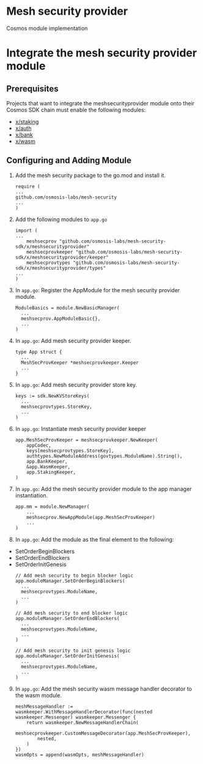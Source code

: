 # Mesh security provider
Cosmos module implementation

# Integrate the mesh security provider module

## Prerequisites 
Projects that want to integrate the meshsecurityprovider module onto their Cosmos SDK chain must enable the following modules:
- [x/staking](https://github.com/cosmos/cosmos-sdk/tree/main/x/staking)
- [x/auth](https://github.com/cosmos/cosmos-sdk/tree/main/x/auth)
- [x/bank](https://github.com/cosmos/cosmos-sdk/tree/main/x/bank)
- [x/wasm](github.com/CosmWasm/wasmd/x/wasm)

## Configuring and Adding Module
1. Add the mesh security package to the go.mod and install it.
    ```
    require (
    ...
    github.com/osmosis-labs/mesh-security
    ...
    )
    ```
  
2. Add the following modules to `app.go`
    ```
    import (
    ... 
        meshsecprov "github.com/osmosis-labs/mesh-security-sdk/x/meshsecurityprovider"
        meshsecprovkeeper "github.com/osmosis-labs/mesh-security-sdk/x/meshsecurityprovider/keeper"
        meshsecprovtypes "github.com/osmosis-labs/mesh-security-sdk/x/meshsecurityprovider/types"
    ...
    )
    ```
3. In `app.go`: Register the AppModule for the mesh security provider module.
    ```
    ModuleBasics = module.NewBasicManager(
      ...
      meshsecprov.AppModuleBasic{},
      ...
    )
    ```
4. In `app.go`: Add mesh security provider keeper.
    ```
    type App struct {
      ...
      MeshSecProvKeeper *meshsecprovkeeper.Keeper
      ...
    }
    ```
5. In `app.go`: Add mesh security provider store key.
    ```
    keys := sdk.NewKVStoreKeys(
      ...
      meshsecprovtypes.StoreKey,
      ...
    )
    ```
6. In `app.go`: Instantiate mesh security provider keeper
    ```
    app.MeshSecProvKeeper = meshsecprovkeeper.NewKeeper(
        appCodec,
        keys[meshsecprovtypes.StoreKey],
        authtypes.NewModuleAddress(govtypes.ModuleName).String(),
        app.BankKeeper,
        &app.WasmKeeper,
        app.StakingKeeper,
    )
    ```
7. In `app.go`: Add the mesh security provider module to the app manager instantiation.
    ```
    app.mm = module.NewManager(
        ...
        meshsecprov.NewAppModule(app.MeshSecProvKeeper)
        ...
    )
    ```
8. In `app.go`: Add the module as the final element to the following:
- SetOrderBeginBlockers
- SetOrderEndBlockers
- SetOrderInitGenesis
    ```
    // Add mesh security to begin blocker logic
    app.moduleManager.SetOrderBeginBlockers(
      ...
      meshsecprovtypes.ModuleName,
      ...
    )

    // Add mesh security to end blocker logic
    app.moduleManager.SetOrderEndBlockers(
      ...
      meshsecprovtypes.ModuleName,
      ...
    )

    // Add mesh security to init genesis logic
    app.moduleManager.SetOrderInitGenesis(
      ...
      meshsecprovtypes.ModuleName,
      ...
    )
    ```
9. In `app.go`: Add the mesh security wasm message handler decorator to the wasm module.
    ```
    meshMessageHandler := wasmkeeper.WithMessageHandlerDecorator(func(nested wasmkeeper.Messenger) wasmkeeper.Messenger {
        return wasmkeeper.NewMessageHandlerChain(
            meshsecprovkeeper.CustomMessageDecorator(app.MeshSecProvKeeper),
            nested,
        )
    })
    wasmOpts = append(wasmOpts, meshMessageHandler)
    ```